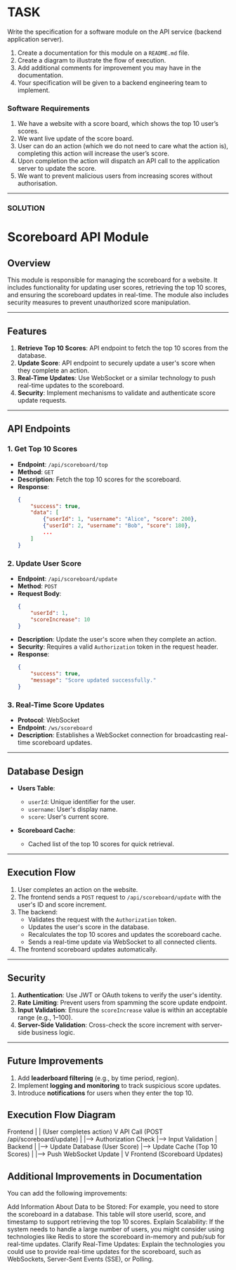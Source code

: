 # TASK

Write the specification for a software module on the API service (backend application server).

1. Create a documentation for this module on a `README.md` file.
2. Create a diagram to illustrate the flow of execution. 
3. Add additional comments for improvement you may have in the documentation.
4. Your specification will be given to a backend engineering team to implement.

### Software Requirements

1. We have a website with a score board, which shows the top 10 user’s scores.
2. We want live update of the score board.
3. User can do an action (which we do not need to care what the action is), completing this action will increase the user’s score.
4. Upon completion the action will dispatch an API call to the application server to update the score.
5. We want to prevent malicious users from increasing scores without authorisation.

----------------------------------------------------------------------------------------------------------------------------------------------------------------------
### SOLUTION

# Scoreboard API Module

## Overview
This module is responsible for managing the scoreboard for a website. It includes functionality for updating user scores, retrieving the top 10 scores, and ensuring the scoreboard updates in real-time. The module also includes security measures to prevent unauthorized score manipulation.

---

## Features
1. **Retrieve Top 10 Scores**: API endpoint to fetch the top 10 scores from the database.
2. **Update Score**: API endpoint to securely update a user's score when they complete an action.
3. **Real-Time Updates**: Use WebSocket or a similar technology to push real-time updates to the scoreboard.
4. **Security**: Implement mechanisms to validate and authenticate score update requests.

---

## API Endpoints

### 1. Get Top 10 Scores
- **Endpoint**: `/api/scoreboard/top`
- **Method**: `GET`
- **Description**: Fetch the top 10 scores for the scoreboard.
- **Response**:
    ```json
    {
        "success": true,
        "data": [
            {"userId": 1, "username": "Alice", "score": 200},
            {"userId": 2, "username": "Bob", "score": 180},
            ...
        ]
    }
    ```

### 2. Update User Score
- **Endpoint**: `/api/scoreboard/update`
- **Method**: `POST`
- **Request Body**:
    ```json
    {
        "userId": 1,
        "scoreIncrease": 10
    }
    ```
- **Description**: Update the user's score when they complete an action.
- **Security**: Requires a valid `Authorization` token in the request header.
- **Response**:
    ```json
    {
        "success": true,
        "message": "Score updated successfully."
    }
    ```

### 3. Real-Time Score Updates
- **Protocol**: WebSocket
- **Endpoint**: `/ws/scoreboard`
- **Description**: Establishes a WebSocket connection for broadcasting real-time scoreboard updates.

---

## Database Design

- **Users Table**:
    - `userId`: Unique identifier for the user.
    - `username`: User's display name.
    - `score`: User's current score.

- **Scoreboard Cache**:
    - Cached list of the top 10 scores for quick retrieval.

---

## Execution Flow
1. User completes an action on the website.
2. The frontend sends a `POST` request to `/api/scoreboard/update` with the user's ID and score increment.
3. The backend:
    - Validates the request with the `Authorization` token.
    - Updates the user's score in the database.
    - Recalculates the top 10 scores and updates the scoreboard cache.
    - Sends a real-time update via WebSocket to all connected clients.
4. The frontend scoreboard updates automatically.

---

## Security
1. **Authentication**: Use JWT or OAuth tokens to verify the user's identity.
2. **Rate Limiting**: Prevent users from spamming the score update endpoint.
3. **Input Validation**: Ensure the `scoreIncrease` value is within an acceptable range (e.g., 1–100).
4. **Server-Side Validation**: Cross-check the score increment with server-side business logic.

---

## Future Improvements
1. Add **leaderboard filtering** (e.g., by time period, region).
2. Implement **logging and monitoring** to track suspicious score updates.
3. Introduce **notifications** for users when they enter the top 10.



## Execution Flow Diagram

Frontend
   |
   |  (User completes action)
   V
API Call (POST /api/scoreboard/update)
   |
   |--> Authorization Check
   |--> Input Validation
   |
Backend
   |
   |--> Update Database (User Score)
   |--> Update Cache (Top 10 Scores)
   |
   |--> Push WebSocket Update
   |
   V
Frontend (Scoreboard Updates)


## Additional Improvements in Documentation

You can add the following improvements:

Add Information About Data to be Stored: For example, you need to store the scoreboard in a database. This table will store userId, score, and timestamp to support retrieving the top 10 scores.
Explain Scalability: If the system needs to handle a large number of users, you might consider using technologies like Redis to store the scoreboard in-memory and pub/sub for real-time updates.
Clarify Real-Time Updates: Explain the technologies you could use to provide real-time updates for the scoreboard, such as WebSockets, Server-Sent Events (SSE), or Polling.
